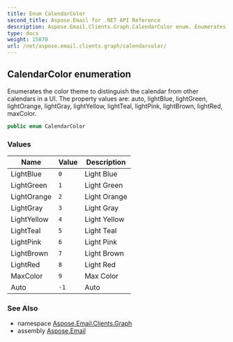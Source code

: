 ```yaml
---
title: Enum CalendarColor
second_title: Aspose.Email for .NET API Reference
description: Aspose.Email.Clients.Graph.CalendarColor enum. Enumerates the color theme to distinguish the calendar from other calendars in a UI. The property values are auto lightBlue lightGreen lightOrange lightGray lightYellow lightTeal lightPink lightBrown lightRed maxColor
type: docs
weight: 15870
url: /net/aspose.email.clients.graph/calendarcolor/
---
```

## CalendarColor enumeration

Enumerates the color theme to distinguish the calendar from other calendars in a UI. The property values are: auto, lightBlue, lightGreen, lightOrange, lightGray, lightYellow, lightTeal, lightPink, lightBrown, lightRed, maxColor.

```csharp
public enum CalendarColor
```

### Values

| Name | Value | Description |
| --- | --- | --- |
| LightBlue | `0` | Light Blue |
| LightGreen | `1` | Light Green |
| LightOrange | `2` | Light Orange |
| LightGray | `3` | Light Gray |
| LightYellow | `4` | Light Yellow |
| LightTeal | `5` | Light Teal |
| LightPink | `6` | Light Pink |
| LightBrown | `7` | Light Brown |
| LightRed | `8` | Light Red |
| MaxColor | `9` | Max Color |
| Auto | `-1` | Auto |

### See Also

* namespace [Aspose.Email.Clients.Graph](../../aspose.email.clients.graph/)
* assembly [Aspose.Email](../../)


